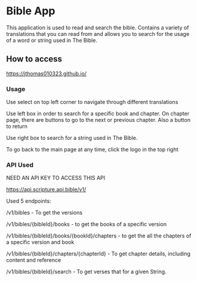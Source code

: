 # Bible App

This application is used to read and search the bible. Contains a variety of translations that you can read from and allows you to search for the usage of a word or string used in The Bible.

## How to access

https://jthomas010323.github.io/

### Usage

Use select on top left corner to navigate through different translations

Use left box in order to search for a specific book and chapter. On chapter page, there are buttons to go to the next or previous chapter. Also a button to return

Use right box to search for a string used in The Bible.

To go back to the main page at any time, click the logo in the top right

### API Used

NEED AN API KEY TO ACCESS THIS API

https://api.scripture.api.bible/v1/

Used 5 endpoints:

/v1/bibles - To get the versions

/v1/bibles/{bibleId}/books - to get the books of a specific version

​/v1​/bibles​/{bibleId}​/books​/{bookId}​/chapters - to get the all the chapters of a specific version and book

/v1/bibles/{bibleId}/chapters/{chapterId} - To get chapter details, including content and reference

/v1/bibles/{bibleId}/search - To get verses that for a given String.
